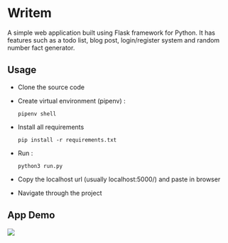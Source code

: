 # Writem
A simple web application built using Flask framework for Python. It has features such as a todo list, blog post, login/register system and random number fact generator.

## Usage

* Clone the source code

* Create virtual environment (pipenv) : 
  ```
  pipenv shell
  ```
  
* Install all requirements
  ``` 
  pip install -r requirements.txt
  ```
  
* Run :
  ```
  python3 run.py
  ```
  
* Copy the localhost url (usually localhost:5000/) and paste in browser

* Navigate through the project

## App Demo 

![](writemDemo.gif)
